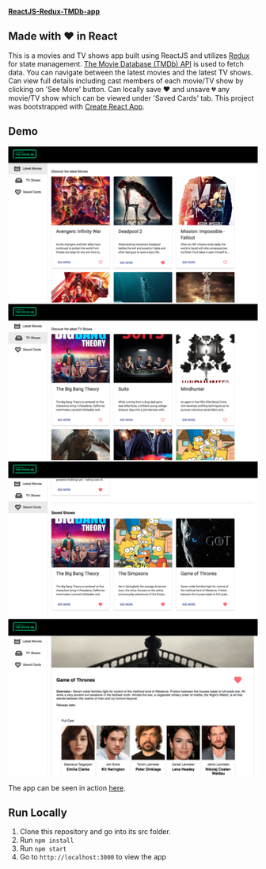 [**ReactJS-Redux-TMDb-app**](https://github.com/rashmiap/react-redux-TMDb-app)


Made with :heart: in React
-
This is a movies and TV shows app built using ReactJS and utilizes [Redux](https://redux.js.org/) for state management. [The Movie Database (TMDb) API](https://www.themoviedb.org/documentation/api) is used to fetch data. You can navigate between the latest movies and the latest TV shows. Can view full details including cast members of each movie/TV show by clicking on 'See More' button. Can locally save :heart: and unsave :broken_heart: any movie/TV show which can be viewed under 'Saved Cards' tab.
This project was bootstrapped with [Create React App](https://github.com/facebookincubator/create-react-app).

Demo
-
![Preview Movie](src/Assets/previews/preview-movies.png)
![Preview Shows](src/Assets/previews/preview-shows.png)
![Preview Saved](src/Assets/previews/preview-saved.png)
![Preview Details](src/Assets/previews/preview-details.png)

The app can be seen in action [here](http://redux-tmdb-app.surge.sh/).

**Run Locally**
-
 1.  Clone this repository and go into its src folder.
 2.  Run  `npm install`
 3.  Run  `npm start`
 4.  Go to  `http://localhost:3000`  to view the app
